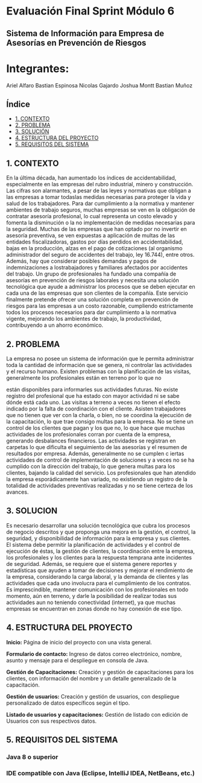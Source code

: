 # Evaluación Final Sprint Módulo 6
## Sistema de Información para Empresa de Asesorías en Prevención de Riesgos
# Integrantes:

Ariel Alfaro
Bastian Espinosa
Nicolas Gajardo
Joshua Montt
Bastian Muñoz


## Índice

- [1. CONTEXTO](#1-CONTEXTO)
- [2. PROBLEMA](#2-PROBLEMA)
- [3. SOLUCIÓN](#3-SOLUCIÓN)
- [4. ESTRUCTURA DEL PROYECTO](#4-ESTRUCTURA_DEL_PROYECTO)
- [5. REQUISITOS DEL SISTEMA](#5-REQUISITOS_DEL_SISTEMA)

## 1. CONTEXTO

En la última década, han aumentado los índices de accidentabilidad, especialmente en las
empresas del rubro industrial, minero y construcción. Las cifras son alarmantes, a pesar de las
leyes y normativas que obligan a las empresas a tomar todaslas medidas necesarias para proteger
la vida y salud de los trabajadores. Para dar cumplimiento a la normativa y mantener ambientes
de trabajo seguros, muchas empresas se ven en la obligación de contratar asesoría profesional,
lo cual representa un costo elevado y fomenta la disminución o la no implementación de medidas
necesarias para la seguridad. Muchas de las empresas que han optado por no invertir en asesoría
preventiva, se ven expuestas a aplicación de multas de las entidades fiscalizadoras, gastos por
días perdidos en accidentabilidad, bajas en la producción, alzas en el pago de cotizaciones (al
organismo administrador del seguro de accidentes del trabajo, ley 16.744), entre otros. Además,
hay que considerar posibles demandas y pagos de indemnizaciones a lostrabajadores y familiares
afectados por accidentes del trabajo.
Un grupo de profesionales ha fundado una compañía de asesorías en prevención de riesgos
laborales y necesita una solución tecnológica que ayude a administrar los procesos que se deben
ejecutar en cada una de las empresas que son clientes de la compañía. Este servicio finalmente
pretende ofrecer una solución completa en prevención de riesgos para las empresas a un costo
razonable, cumpliendo estrictamente todos los procesos necesarios para dar cumplimiento a la
normativa vigente, mejorando los ambientes de trabajo, la productividad, contribuyendo a un
ahorro económico.

## 2. PROBLEMA

La empresa no posee un sistema de información que le permita administrar toda la cantidad de
información que se genera, ni controlar las actividades y el recurso humano. Existen problemas
con la planificación de las visitas, generalmente los profesionales están en terreno por lo que no

están disponibles para informarles sus actividades futuras. No existe registro del profesional que
ha estado con mayor actividad ni se sabe dónde está cada uno.
Las visitas a terreno a veces no tienen el efecto indicado por la falta de coordinación con el cliente.
Asisten trabajadores que no tienen que ver con la charla, o bien, no se coordina la ejecución de
la capacitación, lo que trae consigo multas para la empresa. No se tiene un control de los clientes
que pagan y los que no, lo que hace que muchas actividades de los profesionales corran por
cuenta de la empresa, generando desbalances financieros. Las actividades se registran en
carpetas lo que dificulta el seguimiento de las asesorías y el resumen de resultados por empresa.
Además, generalmente no se cumplen c iertas actividades de control de implementación de
soluciones y a veces no se ha cumplido con la dirección del trabajo, lo que genera multas para los
clientes, bajando la calidad del servicio. Los profesionales que han atendido la empresa
esporádicamente han variado, no existiendo un registro de la totalidad de actividades preventivas
realizadas y no se tiene certeza de los avances.

## 3. SOLUCION

Es necesario desarrollar una solución tecnológica que cubra los procesos de negocio descritos y
que proponga una mejora en la gestión, el control, la seguridad, y disponibilidad de información
para la empresa y sus clientes. El sistema debe permitir la planificación de actividades y el control
de ejecución de éstas, la gestión de clientes, la coordinación entre la empresa, los profesionales
y los clientes para la respuesta temprana ante incidentes de seguridad. Además, se requiere que
el sistema genere reportes y estadísticas que ayuden a tomar de decisiones y mejorar el
rendimiento de la empresa, considerando la carga laboral, y la demanda de clientes y las
actividades que cada uno involucra para el cumplimiento de los contratos. Es imprescindible,
mantener comunicación con los profesionales en todo momento, aún en terreno, y darle la
posibilidad de realizar todas sus actividades aun no teniendo conectividad (internet), ya que
muchas empresas se encuentran en zonas donde no hay conexión de ese tipo.

## 4. ESTRUCTURA DEL PROYECTO

**Inicio:** Página de inicio del proyecto con una vista general.


**Formulario de contacto:** Ingreso de datos correo electrónico, nombre, asunto y mensaje para el despliegue en consola de Java.


**Gestión de Capacitaciones:** Creación y gestión de capacitaciones para los clientes, con información del nombre y un detalle generalizado de la capacitación.


**Gestión de usuarios:** Creación y gestión de usuarios, con despliegue personalizado de datos específicos según el tipo.


**Listado de usuarios y capacitaciones:** Gestión de listado con edición de Usuarios con sus respectivos datos.



## 5. REQUISITOS DEL SISTEMA
### Java 8 o superior
### IDE compatible con Java (Eclipse, IntelliJ IDEA, NetBeans, etc.)

